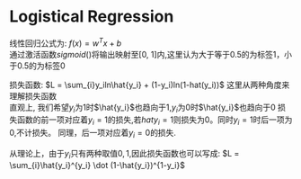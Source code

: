 # Logistical Regression
线性回归公式为: $f(x) = w^{T}x+b$  
通过激活函数$sigmoid()$将输出映射至[0, 1]内,这里认为大于等于0.5的为标签1，小于0.5的为标签0  
  
损失函数: $L = \sum_{i}y_iln\hat{y_i} + (1-y_i)ln(1-hat(y_i))$
这里从两种角度来理解损失函数  
直观上, 我们希望$y_i$为1时$\hat{y_i}$也趋向于1,$y_i$为0时$\hat{y_i}$也趋向于0
损失函数的前一项对应着$y_i=1$的损失,若$hat{y_i}=1$则损失为0。同时$y_i=1$时后一项为0,不计损失。
同理，后一项对应着$y_i=0$的损失.  

从理论上，由于$y_i$只有两种取值${0, 1}$,因此损失函数也可以写成:
$L = \sum_{i}\hat{y_i}^{y_i} \dot (1-\hat{y_i})^{1-y_i}$
